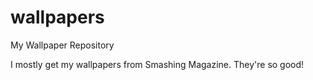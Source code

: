# wallpapers

My Wallpaper Repository

I mostly get my wallpapers from Smashing Magazine. They're so good!
